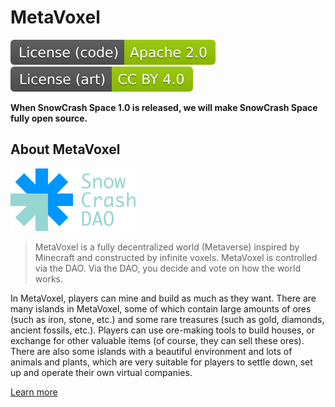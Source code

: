 # MetaVoxel

[![Apache License Version 2.0](snowcrashdao/img/badge/License-code-Apache2.0-green.svg)](https://www.apache.org/licenses/LICENSE-2.0.html) [![Attribution 4.0 International (CC BY 4.0)](snowcrashdao/img/badge/License-art-CCBY4.0-green.svg)](https://creativecommons.org/licenses/by/4.0/)

**When SnowCrash Space 1.0 is released, we will make SnowCrash Space fully open source.**

## About MetaVoxel

[![SnowCrash DAO](snowcrashdao/img/logo/SnowCrashDAO-canalblue-blue-min-100x50.svg)](https://snowcrash.finance/)

> MetaVoxel is a fully decentralized world (Metaverse) inspired by Minecraft and constructed by infinite voxels. MetaVoxel is controlled via the DAO. Via the DAO, you decide and vote on how the world works.

In MetaVoxel, players can mine and build as much as they want. There are many islands in MetaVoxel, some of which contain large amounts of ores (such as iron, stone, etc.) and some rare treasures (such as gold, diamonds, ancient fossils, etc.). Players can use ore-making tools to build houses, or exchange for other valuable items (of course, they can sell these ores). There are also some islands with a beautiful environment and lots of animals and plants, which are very suitable for players to settle down, set up and operate their own virtual companies.

[Learn more](https://snowcrash.finance/metavoxel/)
